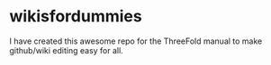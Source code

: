 # wikisfordummies

I have created this awesome repo for the ThreeFold manual to make github/wiki editing easy for all.

